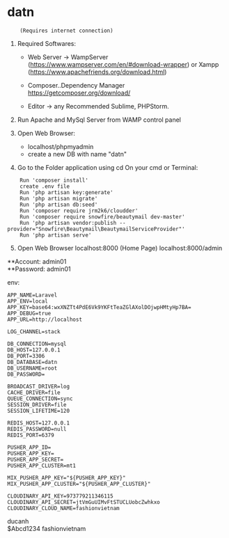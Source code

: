 # datn

		(Requires internet connection)

1. Required Softwares:
	- Web Server -> WampServer (https://www.wampserver.com/en/#download-wrapper)
			or Xampp (https://www.apachefriends.org/download.html)

	- Composer..Dependency Manager
	https://getcomposer.org/download/

	- Editor -> any
	Recommended Sublime, PHPStorm.

2. Run Apache and MySql Server from WAMP control panel
3. Open Web Browser:
	- localhost/phpmyadmin
	- create a new DB with name "datn"
4. Go to the Folder application using cd
   On your cmd or Terminal:
```
	Run 'composer install'
	create .env file 
 	Run 'php artisan key:generate'
 	Run 'php artisan migrate'
 	Run 'php artisan db:seed'
	Run 'composer require jrm2k6/cloudder'
	Run 'composer require snowfire/beautymail dev-master'
	Run 'php artisan vendor:publish --provider="Snowfire\Beautymail\BeautymailServiceProvider"'
 	Run 'php artisan serve'
```
5. Open Web Browser
	localhost:8000 (Home Page)
	localhost:8000/admin 

**Account: admin01	
**Password: admin01

env:
```
APP_NAME=Laravel
APP_ENV=local
APP_KEY=base64:wxXNZTt4PdE6Vk9YKFtTeaZGlAXolDOjwpHMtyHp7BA=
APP_DEBUG=true
APP_URL=http://localhost

LOG_CHANNEL=stack

DB_CONNECTION=mysql
DB_HOST=127.0.0.1
DB_PORT=3306
DB_DATABASE=datn
DB_USERNAME=root
DB_PASSWORD=

BROADCAST_DRIVER=log
CACHE_DRIVER=file
QUEUE_CONNECTION=sync
SESSION_DRIVER=file
SESSION_LIFETIME=120

REDIS_HOST=127.0.0.1
REDIS_PASSWORD=null
REDIS_PORT=6379

PUSHER_APP_ID=
PUSHER_APP_KEY=
PUSHER_APP_SECRET=
PUSHER_APP_CLUSTER=mt1

MIX_PUSHER_APP_KEY="${PUSHER_APP_KEY}"
MIX_PUSHER_APP_CLUSTER="${PUSHER_APP_CLUSTER}"

CLOUDINARY_API_KEY=973779211346115
CLOUDINARY_API_SECRET=jtVmGuUIMvFtSTUCLUobcZwhkxo
CLOUDINARY_CLOUD_NAME=fashionvietnam

```


ducanh	
$Abcd1234
fashionvietnam
